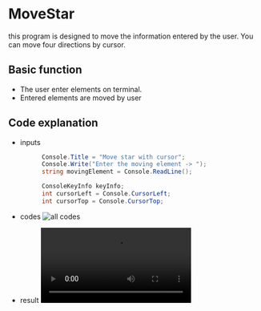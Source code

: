 # MoveStar

this program is designed to move the information entered by the user. You can move four directions by cursor.

## Basic function
- The user enter elements on terminal.
- Entered elements are moved by user

## Code explanation

- inputs
  ```cs
        Console.Title = "Move star with cursor";
        Console.Write("Enter the moving element -> ");
        string movingElement = Console.ReadLine();

        ConsoleKeyInfo keyInfo;
        int cursorLeft = Console.CursorLeft;
        int cursorTop = Console.CursorTop;


- codes
        ![all codes](https://github.com/Javohir0102/MoveStar/blob/main/Asset/SourseCode%20(1).JPG)

- result
        ![videos](https://github.com/Javohir0102/MoveStar/blob/main/Asset/Video-20240614_160938-Meeting%20Recording.mp4)
            

